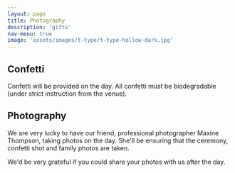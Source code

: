 ```yaml
---
layout: page
title: Photography
description: 'gifts'
nav-menu: true
image: 'assets/images/t-type/t-type-hollow-dark.jpg'
---
```


## Confetti
Confetti will be provided on the day. All confetti must be biodegradable (under strict instruction from the venue). 

## Photography
We are very lucky to have our friend, professional photographer Maxine Thompson, taking photos on the day. She'll be ensuring that the ceremony, confetti shot and family photos are taken. 

We'd be very grateful if you could share your photos with us after the day.